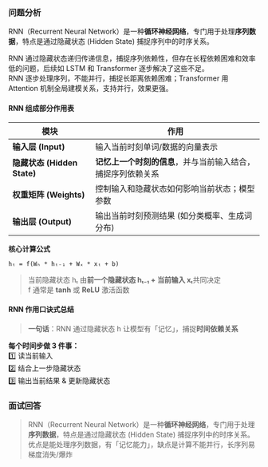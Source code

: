 ### 问题分析
RNN（Recurrent Neural Network）是一种**循环神经网络**，专门用于处理**序列数据**，特点是通过隐藏状态 (Hidden State) 捕捉序列中的时序关系。

RNN 通过隐藏状态递归传递信息，捕捉序列依赖性，但存在长程依赖困难和效率低的问题，后续如 LSTM 和 Transformer 逐步解决了这些不足。  
RNN 逐步处理序列，不能并行，捕捉长距离依赖困难；Transformer 用 Attention 机制全局建模关系，支持并行，效果更强。

#### RNN 组成部分作用表
| 模块 | 作用 |
| --- | --- |
| **输入层 (Input)** | 输入当前时刻单词/数据的向量表示 |
| **隐藏状态 (Hidden State)** | **记忆上一个时刻的信息**，并与当前输入结合，捕捉序列依赖关系 |
| **权重矩阵 (Weights)** | 控制输入和隐藏状态如何影响当前状态；模型参数 |
| **输出层 (Output)** | 输出当前时刻预测结果 (如分类概率、生成词分布) |


**核心计算公式**

```plain
hₜ = f(Wₕ * hₜ₋₁ + Wₓ * xₜ + b)  
```

> 当前隐藏状态 hₜ 由**前一个隐藏状态 hₜ₋₁ + 当前输入 xₜ**共同决定  
f 通常是 **tanh** 或 **ReLU** 激活函数
>

#### RNN 作用口诀式总结
> **一句话**：RNN 通过隐藏状态 h 让模型有「记忆」，捕捉**时间依赖关系**
>

**每个时间步做 3 件事：**  
1️⃣ 读当前输入  
2️⃣ 结合上一步隐藏状态  
3️⃣ 输出当前结果 & 更新隐藏状态

### **面试回答**
> RNN（Recurrent Neural Network）是一种**循环神经网络**，专门用于处理**序列数据**，特点是通过隐藏状态 (Hidden State) 捕捉序列中的时序关系。优点是能处理序列数据，有「记忆能力」，缺点是计算不能并行，长序列易梯度消失/爆炸
>

